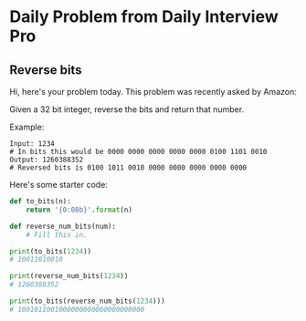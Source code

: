 # Daily Problem from Daily Interview Pro

## Reverse bits

Hi, here's your problem today. This problem was recently asked by Amazon:

Given a 32 bit integer, reverse the bits and return that number.

Example:
```
Input: 1234
# In bits this would be 0000 0000 0000 0000 0000 0100 1101 0010
Output: 1260388352
# Reversed bits is 0100 1011 0010 0000 0000 0000 0000 0000
```

Here's some starter code:
```python
def to_bits(n):
    return '{0:08b}'.format(n)

def reverse_num_bits(num):
    # Fill this in.

print(to_bits(1234))
# 10011010010

print(reverse_num_bits(1234))
# 1260388352

print(to_bits(reverse_num_bits(1234)))
# 1001011001000000000000000000000
```